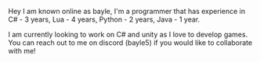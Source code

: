 Hey I am known online as bayle,
I'm a programmer that has experience in
C# - 3 years,
Lua - 4 years,
Python - 2 years,
Java - 1 year.

I am currently looking to work on C# and unity as I love to develop games.
You can reach out to me on discord (bayle5) if you would like to collaborate with me!

<!---
bayle5/bayle5 is a ✨ special ✨ repository because its `README.md` (this file) appears on your GitHub profile.
You can click the Preview link to take a look at your changes.
--->
